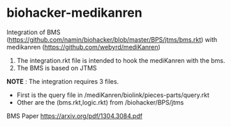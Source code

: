 # biohacker-medikanren
Integration of BMS (https://github.com/namin/biohacker/blob/master/BPS/jtms/bms.rkt)  with medikanren (https://github.com/webyrd/mediKanren) 



1) The integration.rkt file is intended to hook the mediKanren with the bms. 
2) The BMS is based on JTMS 



**NOTE** : The integration requires 3 files.

* First is the query file in /mediKanren/biolink/pieces-parts/query.rkt 
* Other are the (bms.rkt,logic.rkt) from /biohacker/BPS/jtms



BMS Paper https://arxiv.org/pdf/1304.3084.pdf
 
